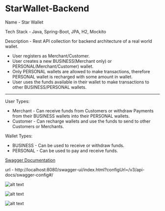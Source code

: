 # StarWallet-Backend

Name - Star Wallet

Tech Stack  - Java, Spring-Boot, JPA, H2, Mockito

Description - Rest API collection for backend architecture of a real world wallet.

- User registers as Merchant/Customer.
- User creates a new BUSINESS(Merchant only) or PERSONAL(Merchant/Customer) wallet.
- Only PERSONAL wallets are allowed to make transactions, therefore PERSONAL wallet is recharged with some amount in wallet.
- User uses the funds available in their wallet to make transactions to other BUSINESS/PERSONAL wallets.


---

User Types:
* Merchant - Can receive funds from Customers or withdraw Payments from their BUSINESS wallets into their PERSONAL wallets.
* Customer - Can recharge wallets and use the funds to send to other Customers or Merchants.

Wallet Types:
- BUSINESS - Can be used to receive or withdraw funds.
- PERSONAL - Can be used to pay and receive funds.


<u>Swagger Documentation</u>

url - http://localhost:8080/swagger-ui/index.html?configUrl=/v3/api-docs/swagger-config#/

![alt text](https://github.com/vishu221b/StarWallet-Backend/tree/master/OpenAPI-Readme/OpenAPI-1.png)

![alt text](https://github.com/vishu221b/StarWallet-Backend/tree/master/OpenAPI-Readme/OpenAPI-2.png)

![alt text](https://github.com/vishu221b/StarWallet-Backend/tree/master/OpenAPI-Readme/OpenAPI-3.png)
